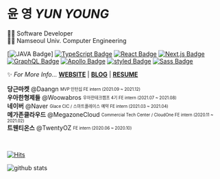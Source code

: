 # 윤 영 *YUN YOUNG*
👩‍💻 Software Developer  
👩‍🎓 Namseoul Univ. Computer Engineering  
  
[![JAVA Badge](https://img.shields.io/badge/JAVA-F7DF1E?style=flat-square&logo=JAVA&logoColor=white)]
[![TypeScript Badge](https://img.shields.io/badge/Typescript-235A97?style=flat-square&logo=Typescript&logoColor=white)](https://www.typescriptlang.org/)
[![React Badge](https://img.shields.io/badge/React-61DAFB?style=flat-square&logo=React&logoColor=white)](https://reactjs.org/)
[![Next.js Badge](https://img.shields.io/badge/Next.js-000000?style=flat-square&logo=next.js&logoColor=white)](https://nextjs.org/)
[![GraphQL Badge](https://img.shields.io/badge/GraphQL-E10098?style=flat-square&logo=GraphQL&logoColor=white)](https://graphql.org/)
[![Apollo Badge](https://img.shields.io/badge/Apollo-311C87?style=flat-square&logo=Apollo-GraphQL&logoColor=white)](https://www.apollographql.com/)
[![styled Badge](https://img.shields.io/badge/Styled-DB7093?style=flat-square&logo=styled-components&logoColor=white)](https://www.apollographql.com/)
[![Sass Badge](https://img.shields.io/badge/Sass-CC6699?style=flat-square&logo=Sass&logoColor=white)](https://sass-lang.com/)
  
✨ *For More Info...* **[WEBSITE](https://leejeongmin.vercel.app/)** | **[BLOG](https://velog.io/@danmin20)** | **[RESUME](https://www.notion.so/Resume-7c32047349064df5b0de46f325550e22)**

**당근마켓** @Daangn <sub><sup>MVP 인턴십 FE intern (2021.09 ~ 2021.12)</sup></sub>  
**우아한형제들** @Woowabros <sub><sup>우아한테크캠프 4기 FE intern (2021.07 ~ 2021.08)</sup></sub>  
**네이버** @Naver <sub><sup>Glace CIC / 스마트플레이스 예약 FE intern (2021.03 ~ 2021.04)</sup></sub>  
**메가존클라우드** @MegazoneCloud <sub><sup>Commercial Tech Center / CloudOne FE intern (2020.11 ~ 2021.02)</sup></sub>  
**트웬티온스** @TwentyOZ <sub><sup>FE intern (2020.06 ~ 2020.10)</sup></sub>  
  
<br>

[![Hits](https://hits.seeyoufarm.com/api/count/incr/badge.svg?url=https%3A%2F%2Fgithub.com%2Fdanmin20&count_bg=%2379C83D&title_bg=%23555555&icon=&icon_color=%23E7E7E7&title=hits&edge_flat=false)](https://hits.seeyoufarm.com)

<div>
  
  ![github stats](https://github-readme-stats.vercel.app/api?username=danmin20)

</div>
